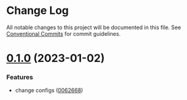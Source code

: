 # Change Log

All notable changes to this project will be documented in this file.
See [Conventional Commits](https://conventionalcommits.org) for commit guidelines.

# [0.1.0](https://github.com/toss/packlint/compare/v0.0.9...v0.1.0) (2023-01-02)

### Features

* change configs ([0062668](https://github.com/toss/packlint/commit/006266897800c0c34a18b76fe977edec9d2666ad))

